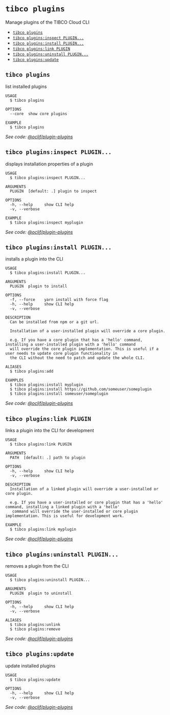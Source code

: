 `tibco plugins`
===============

Manage plugins of the TIBCO Cloud CLI

* [`tibco plugins`](#tibco-plugins)
* [`tibco plugins:inspect PLUGIN...`](#tibco-pluginsinspect-plugin)
* [`tibco plugins:install PLUGIN...`](#tibco-pluginsinstall-plugin)
* [`tibco plugins:link PLUGIN`](#tibco-pluginslink-plugin)
* [`tibco plugins:uninstall PLUGIN...`](#tibco-pluginsuninstall-plugin)
* [`tibco plugins:update`](#tibco-pluginsupdate)

## `tibco plugins`

list installed plugins

```
USAGE
  $ tibco plugins

OPTIONS
  --core  show core plugins

EXAMPLE
  $ tibco plugins
```

_See code: [@oclif/plugin-plugins](https://github.com/oclif/plugin-plugins/blob/v1.10.11/src/commands/plugins/index.ts)_

## `tibco plugins:inspect PLUGIN...`

displays installation properties of a plugin

```
USAGE
  $ tibco plugins:inspect PLUGIN...

ARGUMENTS
  PLUGIN  [default: .] plugin to inspect

OPTIONS
  -h, --help     show CLI help
  -v, --verbose

EXAMPLE
  $ tibco plugins:inspect myplugin
```

_See code: [@oclif/plugin-plugins](https://github.com/oclif/plugin-plugins/blob/v1.10.11/src/commands/plugins/inspect.ts)_

## `tibco plugins:install PLUGIN...`

installs a plugin into the CLI

```
USAGE
  $ tibco plugins:install PLUGIN...

ARGUMENTS
  PLUGIN  plugin to install

OPTIONS
  -f, --force    yarn install with force flag
  -h, --help     show CLI help
  -v, --verbose

DESCRIPTION
  Can be installed from npm or a git url.

  Installation of a user-installed plugin will override a core plugin.

  e.g. If you have a core plugin that has a 'hello' command, installing a user-installed plugin with a 'hello' command 
  will override the core plugin implementation. This is useful if a user needs to update core plugin functionality in 
  the CLI without the need to patch and update the whole CLI.

ALIASES
  $ tibco plugins:add

EXAMPLES
  $ tibco plugins:install myplugin 
  $ tibco plugins:install https://github.com/someuser/someplugin
  $ tibco plugins:install someuser/someplugin
```

_See code: [@oclif/plugin-plugins](https://github.com/oclif/plugin-plugins/blob/v1.10.11/src/commands/plugins/install.ts)_

## `tibco plugins:link PLUGIN`

links a plugin into the CLI for development

```
USAGE
  $ tibco plugins:link PLUGIN

ARGUMENTS
  PATH  [default: .] path to plugin

OPTIONS
  -h, --help     show CLI help
  -v, --verbose

DESCRIPTION
  Installation of a linked plugin will override a user-installed or core plugin.

  e.g. If you have a user-installed or core plugin that has a 'hello' command, installing a linked plugin with a 'hello'
   command will override the user-installed or core plugin implementation. This is useful for development work.

EXAMPLE
  $ tibco plugins:link myplugin
```

_See code: [@oclif/plugin-plugins](https://github.com/oclif/plugin-plugins/blob/v1.10.11/src/commands/plugins/link.ts)_

## `tibco plugins:uninstall PLUGIN...`

removes a plugin from the CLI

```
USAGE
  $ tibco plugins:uninstall PLUGIN...

ARGUMENTS
  PLUGIN  plugin to uninstall

OPTIONS
  -h, --help     show CLI help
  -v, --verbose

ALIASES
  $ tibco plugins:unlink
  $ tibco plugins:remove
```

_See code: [@oclif/plugin-plugins](https://github.com/oclif/plugin-plugins/blob/v1.10.11/src/commands/plugins/uninstall.ts)_

## `tibco plugins:update`

update installed plugins

```
USAGE
  $ tibco plugins:update

OPTIONS
  -h, --help     show CLI help
  -v, --verbose
```

_See code: [@oclif/plugin-plugins](https://github.com/oclif/plugin-plugins/blob/v1.10.11/src/commands/plugins/update.ts)_
